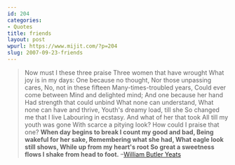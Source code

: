 ```yaml
---
id: 204
categories:
- Quotes
title: friends
layout: post
wpurl: https://www.mijit.com/?p=204
slug: 2007-09-23-friends
---
```

<blockquote> Now must I these three praise 
Three women that have wrought
What joy is in my days:
One because no thought,
Nor those unpassing cares,
No, not in these fifteen
Many-times-troubled years,
Could ever come between
Mind and delighted mind;
And one because her hand
Had strength that could unbind
What none can understand,
What none can have and thrive,
Youth's dreamy load, till she
So changed me that I live
Labouring in ecstasy.
And what of her that took
All till my youth was gone
With scarce a pitying look?
How could I praise that one?
<strong>When day begins to break
I count my good and bad,
Being wakeful for her sake,
Remembering what she had,
What eagle look still shows,
While up from my heart's root
So great a sweetness flows
I shake from head to foot.</strong>
–<a href="https://www.amazon.com/exec/obidos/ASIN/0684807319/ref=nosim/mijitcom">William Butler Yeats</a></blockquote>

